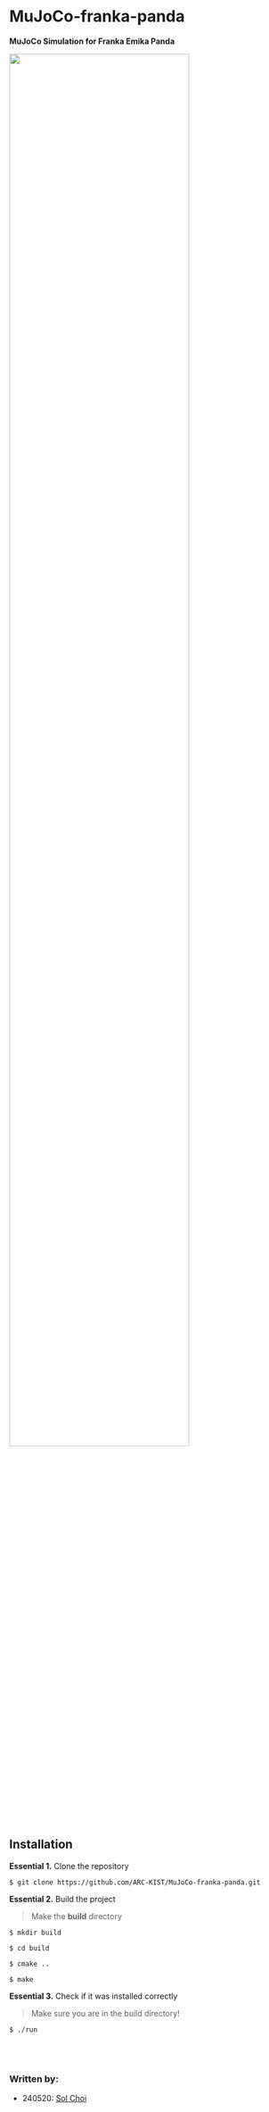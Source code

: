# MuJoCo-franka-panda
**MuJoCo Simulation for Franka Emika Panda**  

<img src="https://github.com/ARC-KIST/MuJoCo-franka-panda/assets/113012648/e9dcf0f8-5e37-40b0-8b10-f4aa8f386b1a" width="80%"/>  

</br></br>

## Installation
__Essential 1.__ Clone the repository
```shell
$ git clone https://github.com/ARC-KIST/MuJoCo-franka-panda.git
```

__Essential 2.__ Build the project
> Make the **build** directory
```shell
$ mkdir build
```
```shell
$ cd build
```
```
$ cmake ..
```
```
$ make
```

__Essential 3.__ Check if it was installed correctly
> Make sure you are in the build directory!
```shell
$ ./run
```

</br></br>
### Written by:
- 240520: [Sol Choi](https://github.com/S-CHOI-S)
